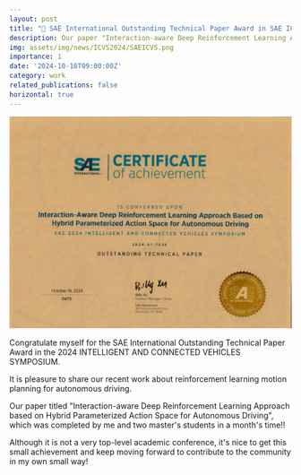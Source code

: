 ```yaml
---
layout: post
title: "🎉 SAE International Outstanding Technical Paper Award in SAE ICVS 2024"
description: Our paper "Interaction-aware Deep Reinforcement Learning Approach based on Hybrid Parameterized Action Space for Autonomous Driving" has obtained the Outstanding Technical Paper Award.
img: assets/img/news/ICVS2024/SAEICVS.png
importance: 1
date: '2024-10-18T09:00:00Z'
category: work
related_publications: false
horizontal: true
---
```

![png](/assets/img/news/ICVS2024/SAEICVS.png) 


Congratulate myself for the SAE International Outstanding Technical Paper Award in the 2024 INTELLIGENT AND CONNECTED VEHICLES SYMPOSIUM.

It is pleasure to share our recent work about reinforcement learning motion planning for autonomous driving.

Our paper titled "Interaction-aware Deep Reinforcement Learning Approach based on Hybrid Parameterized Action Space for Autonomous Driving", which was completed by me and two master's students in a month's time!!

Although it is not a very top-level academic conference, it's nice to get this small achievement and keep moving forward to contribute to the community in my own small way!
